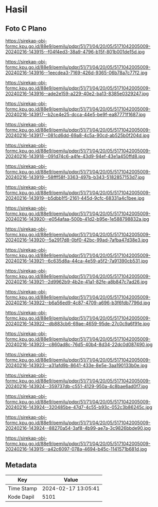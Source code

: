 # Hasil

## Foto C Plano

https://sirekap-obj-formc.kpu.go.id/88e9/pemilu/pdpr/51/71/04/20/05/5171042005009-20240216-143915--f04f4ed3-38a9-4796-b15f-801b001de15d.jpg

https://sirekap-obj-formc.kpu.go.id/88e9/pemilu/pdpr/51/71/04/20/05/5171042005009-20240216-143916--1eecdea3-7169-426d-9365-06b78a7c77f2.jpg

https://sirekap-obj-formc.kpu.go.id/88e9/pemilu/pdpr/51/71/04/20/05/5171042005009-20240216-143916--ade2e159-a229-40e2-ba13-8385e0329247.jpg

https://sirekap-obj-formc.kpu.go.id/88e9/pemilu/pdpr/51/71/04/20/05/5171042005009-20240216-143917--b2ce4e25-dcca-44e5-be9f-ea87771f1687.jpg

https://sirekap-obj-formc.kpu.go.id/88e9/pemilu/pdpr/51/71/04/20/05/5171042005009-20240216-143917--081cd6dd-69a8-4c5a-90cd-ab525b0f204d.jpg

https://sirekap-obj-formc.kpu.go.id/88e9/pemilu/pdpr/51/71/04/20/05/5171042005009-20240216-143918--091d74c6-a4fe-43d9-94ef-43e1a450ffd8.jpg

https://sirekap-obj-formc.kpu.go.id/88e9/pemilu/pdpr/51/71/04/20/05/5171042005009-20240216-143919--58fff58f-3363-497b-b343-5182857153d7.jpg

https://sirekap-obj-formc.kpu.go.id/88e9/pemilu/pdpr/51/71/04/20/05/5171042005009-20240216-143919--b5dbb1f5-2161-445d-9cfc-68331a4c1bee.jpg

https://sirekap-obj-formc.kpu.go.id/88e9/pemilu/pdpr/51/71/04/20/05/5171042005009-20240216-143920--e054afaa-500b-41d2-b95e-1e588798832a.jpg

https://sirekap-obj-formc.kpu.go.id/88e9/pemilu/pdpr/51/71/04/20/05/5171042005009-20240216-143920--5a2917d8-0bf0-42bc-99ad-7afba47d38e3.jpg

https://sirekap-obj-formc.kpu.go.id/88e9/pemilu/pdpr/51/71/04/20/05/5171042005009-20240216-143921--6c635d8a-44ca-4e59-a5f2-7a91390cb531.jpg

https://sirekap-obj-formc.kpu.go.id/88e9/pemilu/pdpr/51/71/04/20/05/5171042005009-20240216-143921--2d9962b9-4b2e-41a1-82fe-a8b847c7ad26.jpg

https://sirekap-obj-formc.kpu.go.id/88e9/pemilu/pdpr/51/71/04/20/05/5171042005009-20240216-143922--b6a56ed9-4c87-4709-a696-b3f6fdb7796d.jpg

https://sirekap-obj-formc.kpu.go.id/88e9/pemilu/pdpr/51/71/04/20/05/5171042005009-20240216-143922--db883cb6-69ae-4659-95de-27c0c9a6f91e.jpg

https://sirekap-obj-formc.kpu.go.id/88e9/pemilu/pdpr/51/71/04/20/05/5171042005009-20240216-143923--c860ad8c-76d5-40b4-8d34-22dc0d087490.jpg

https://sirekap-obj-formc.kpu.go.id/88e9/pemilu/pdpr/51/71/04/20/05/5171042005009-20240216-143923--a31afd9b-8641-433e-8e5e-3aa190133b0e.jpg

https://sirekap-obj-formc.kpu.go.id/88e9/pemilu/pdpr/51/71/04/20/05/5171042005009-20240216-143924--359737db-c551-4129-950a-4c8bae6ad0f7.jpg

https://sirekap-obj-formc.kpu.go.id/88e9/pemilu/pdpr/51/71/04/20/05/5171042005009-20240216-143924--320485be-47d7-4c55-b93c-052c3b86245c.jpg

https://sirekap-obj-formc.kpu.go.id/88e9/pemilu/pdpr/51/71/04/20/05/5171042005009-20240216-143924--88270a54-3af8-4b99-ae7a-3c9826bbde90.jpg

https://sirekap-obj-formc.kpu.go.id/88e9/pemilu/pdpr/51/71/04/20/05/5171042005009-20240216-143915--a42c6097-078a-4694-b45c-1141571b681d.jpg


## Metadata

| Key        | Value               |
| ---------- | ------------------- |
| Time Stamp | 2024-02-17 13:05:41 |
| Kode Dapil | 5101                |



